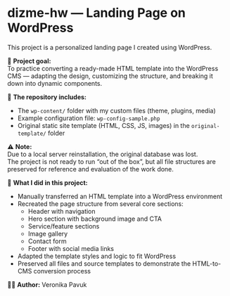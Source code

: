 # dizme-hw — Landing Page on WordPress

This project is a personalized landing page I created using WordPress.

🎯 **Project goal:**  
To practice converting a ready-made HTML template into the WordPress CMS — adapting the design, customizing the structure, and breaking it down into dynamic components.

📁 **The repository includes:**

- The `wp-content/` folder with my custom files (theme, plugins, media)
- Example configuration file: `wp-config-sample.php`
- Original static site template (HTML, CSS, JS, images) in the `original-template/` folder

⚠️ **Note:**  
Due to a local server reinstallation, the original database was lost.  
The project is not ready to run “out of the box”, but all file structures are preserved for reference and evaluation of the work done.

🧱 **What I did in this project:**

- Manually transferred an HTML template into a WordPress environment
- Recreated the page structure from several core sections:
  - Header with navigation
  - Hero section with background image and CTA
  - Service/feature sections
  - Image gallery
  - Contact form
  - Footer with social media links
- Adapted the template styles and logic to fit WordPress
- Preserved all files and source templates to demonstrate the HTML-to-CMS conversion process

👩‍💻 **Author:** Veronika Pavuk
